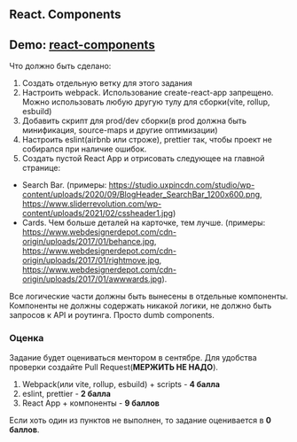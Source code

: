 ## React. Components

## Demo: **[react-components](https://react-components-task-by-ligalaiz.netlify.app/)**

Что должно быть сделано:

1) Создать отдельную ветку для этого задания
2) Настроить webpack. Использование create-react-app запрещено. Можно использовать любую другую тулу для сборки(vite, rollup, esbuild)
3) Добавить скрипт для prod/dev сборки(в prod должна быть минификация, source-maps и другие оптимизации)
4) Настроить eslint(airbnb или строже), prettier так, чтобы проект не собирался при наличие ошибок.
5) Создать пустой React App и отрисовать следующее на главной странице:
  - Search Bar.
  (примеры: https://studio.uxpincdn.com/studio/wp-content/uploads/2020/09/BlogHeader_SearchBar_1200x600.png, https://www.sliderrevolution.com/wp-content/uploads/2021/02/cssheader1.jpg)
  - Cards. Чем больше деталей на карточке, тем лучше.
  (примеры: https://www.webdesignerdepot.com/cdn-origin/uploads/2017/01/behance.jpg, https://www.webdesignerdepot.com/cdn-origin/uploads/2017/01/rightmove.jpg, https://www.webdesignerdepot.com/cdn-origin/uploads/2017/01/awwwards.jpg).

Все логические части должны быть вынесены в отдельные компоненты.
Компоненты не должны содержать никакой логики, не должно быть запросов к API и роутинга. Просто dumb components.

### Оценка

Задание будет оцениваться ментором в сентябре. Для удобства проверки создайте Pull Request(**МЕРЖИТЬ НЕ НАДО**).

1) Webpack(или vite, rollup, esbuild) + scripts - **4 балла**
2) eslint, prettier - **2 балла**
3) React App + компоненты - **9 баллов**

Если хоть один из пунктов не выполнен, то задание оценивается в **0 баллов**.
